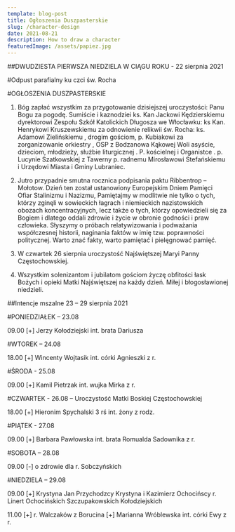 ```yaml
---
template: blog-post
title: Ogłoszenia Duszpasterskie
slug: /character-design
date: 2021-08-21
description: How to draw a character
featuredImage: /assets/papiez.jpg
---
```

 




##DWUDZIESTA PIERWSZA NIEDZIELA W CIĄGU ROKU - 22 sierpnia 2021

#Odpust parafialny ku czci św. Rocha

#OGŁOSZENIA DUSZPASTERSKIE

1. Bóg zapłać wszystkim za przygotowanie dzisiejszej uroczystości: Panu Bogu za pogodę. Sumiście i kaznodziei ks. Kan Jackowi Kędzierskiemu  dyrektorowi Zespołu Szkół Katolickich Długosza we Włocławku: ks Kan. Henrykowi Kruszewskiemu  za  odnowienie relikwii św. Rocha:  ks. Adamowi Zielińskiemu ,  drogim gościom, p. Kubiakowi za zorganizowanie orkiestry ,  OSP z Bodzanowa Kąkowej Woli   asyście, dzieciom, młodzieży, służbie liturgicznej . P. kościelnej  i Organistce .   p. Lucynie Szatkowskiej z Tawerny p.  radnemu Mirosławowi  Stefańskiemu i Urzędowi Miasta i Gminy Lubraniec.

2. Jutro przypadnie smutna rocznica podpisania paktu Ribbentrop – Mołotow. Dzień ten został ustanowiony Europejskim Dniem Pamięci Ofiar Stalinizmu i Nazizmu,  Pamiętajmy w modlitwie nie tylko o tych, którzy zginęli w sowieckich łagrach i niemieckich nazistowskich obozach koncentracyjnych, lecz także o tych, którzy opowiedzieli się za Bogiem i dlatego oddali zdrowie i życie w obronie godności i praw człowieka. Słyszymy o próbach relatywizowania i podważania współczesnej historii, naginania faktów w imię tzw. poprawności politycznej. Warto znać fakty, warto pamiętać i pielęgnować pamięć.

3. W czwartek 26 sierpnia uroczystość Najświętszej Maryi Panny Częstochowskiej. 

4. Wszystkim solenizantom i jubilatom gościom  życzę obfitości łask Bożych i opieki Matki Najświętszej na każdy dzień. Miłej i błogosławionej niedzieli.

##Intencje mszalne  23 – 29   sierpnia  2021

#PONIEDZIAŁEK – 23.08

09.00 [+] Jerzy Kołodziejski  int. brata Dariusza

#WTOREK – 24.08

18.00 [+]  Wincenty Wojtasik  int. córki Agnieszki z r.

#ŚRODA  - 25.08

09.00 [+]  Kamil Pietrzak  int. wujka Mirka z r.

#CZWARTEK  - 26.08 – Uroczystość Matki Boskiej Częstochowskiej

18.00 [+]  Hieronim Spychalski 3 rś int. żony z rodz.

#PIĄTEK  - 27.08

09.00 [+] Barbara Pawłowska  int. brata Romualda Sadownika z r.

#SOBOTA – 28.08

09.00 [-] o zdrowie dla r. Sobczyńskich

#NIEDZIELA – 29.08

09.00 [+] Krystyna  Jan Przychodzcy Krystyna  i Kazimierz Ochocińscy r. Linert Ochocińskich Szczupakowskich Kołodziejskich 

11.00 [+]  r. Walczaków z Borucina [+] Marianna Wróblewska int. córki Ewy z r. 

